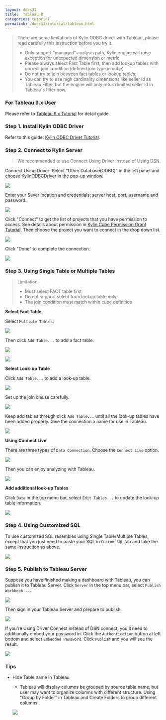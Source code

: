 ```yaml
---
layout: docs31
title:  Tableau 8
categories: tutorial
permalink: /docs31/tutorial/tableau.html
---
```


> There are some limitations of Kylin ODBC driver with Tableau, please read carefully this instruction before you try it.
> 
> * Only support "managed" analysis path, Kylin engine will raise exception for unexpected dimension or metric
> * Please always select Fact Table first, then add lookup tables with correct join condition (defined join type in cube)
> * Do not try to join between fact tables or lookup tables;
> * You can try to use high cardinality dimensions like seller id as Tableau Filter, but the engine will only return limited seller id in Tableau's filter now.

### For Tableau 9.x User
Please refer to [Tableau 9.x Tutorial](./tableau_91.html) for detail guide.

### Step 1. Install Kylin ODBC Driver
Refer to this guide: [Kylin ODBC Driver Tutorial](./odbc.html).

### Step 2. Connect to Kylin Server
> We recommended to use Connect Using Driver instead of Using DSN.

Connect Using Driver: Select "Other Database(ODBC)" in the left panel and choose KylinODBCDriver in the pop-up window. 

![](../../images/Kylin-and-Tableau-Tutorial/1odbc.png)

Enter your Sever location and credentials: server host, port, username and password.

![](../../images/Kylin-and-Tableau-Tutorial/2serverhost.jpg)

Click "Connect" to get the list of projects that you have permission to access. See details about permission in [Kylin Cube Permission Grant Tutorial](./acl.html). Then choose the project you want to connect in the drop down list. 

![](../../images/Kylin-and-Tableau-Tutorial/3project.jpg)

Click "Done" to complete the connection.

![](../../images/Kylin-and-Tableau-Tutorial/4done.jpg)

### Step 3. Using Single Table or Multiple Tables
> Limitation
> 
>    * Must select FACT table first
>    * Do not support select from lookup table only
>    * The join condition must match within cube definition

**Select Fact Table**

Select `Multiple Tables`.

![](../../images/Kylin-and-Tableau-Tutorial/5multipleTable.jpg)

Then click `Add Table...` to add a fact table.

![](../../images/Kylin-and-Tableau-Tutorial/6facttable.jpg)

![](../../images/Kylin-and-Tableau-Tutorial/6facttable2.jpg)

**Select Look-up Table**

Click `Add Table...` to add a look-up table. 

![](../../images/Kylin-and-Tableau-Tutorial/7lkptable.jpg)

Set up the join clause carefully. 

![](../../images/Kylin-and-Tableau-Tutorial/8join.jpg)

Keep add tables through click `Add Table...` until all the look-up tables have been added properly. Give the connection a name for use in Tableau.

![](../../images/Kylin-and-Tableau-Tutorial/9connName.jpg)

**Using Connect Live**

There are three types of `Data Connection`. Choose the `Connect Live` option. 

![](../../images/Kylin-and-Tableau-Tutorial/10connectLive.jpg)

Then you can enjoy analyzing with Tableau.

![](../../images/Kylin-and-Tableau-Tutorial/11analysis.jpg)

**Add additional look-up Tables**

Click `Data` in the top menu bar, select `Edit Tables...` to update the look-up table information.

![](../../images/Kylin-and-Tableau-Tutorial/12edit_tables.jpg)

### Step 4. Using Customized SQL
To use customized SQL resembles using Single Table/Multiple Tables, except that you just need to paste your SQL in `Custom SQL` tab and take the same instruction as above.

![](../../images/Kylin-and-Tableau-Tutorial/19custom.jpg)

### Step 5. Publish to Tableau Server
Suppose you have finished making a dashboard with Tableau, you can publish it to Tableau Server.
Click `Server` in the top menu bar, select `Publish Workbook...`. 

![](../../images/Kylin-and-Tableau-Tutorial/14publish.jpg)

Then sign in your Tableau Server and prepare to publish. 

![](../../images/Kylin-and-Tableau-Tutorial/16prepare-publish.png)

If you're Using Driver Connect instead of DSN connect, you'll need to additionally embed your password in. Click the `Authentication` button at left bottom and select `Embedded Password`. Click `Publish` and you will see the result.

![](../../images/Kylin-and-Tableau-Tutorial/17embedded-pwd.png)

### Tips
* Hide Table name in Tableau

    * Tableau will display columns be grouped by source table name, but user may want to organize columns with different structure. Using "Group by Folder" in Tableau and Create Folders to group different columns.

     ![](../../images/Kylin-and-Tableau-Tutorial/18groupby-folder.jpg)
